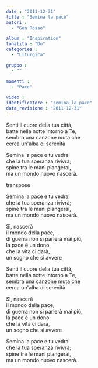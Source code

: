 ```yaml
---
date : "2011-12-31"
title : "Semina la pace"
autori : 
  - "Gen Rosso"

album : "Inspiration"
tonalita : "Do"
categories : 
  - "Liturgica"

gruppo : 
  - ""

momenti : 
  - "Pace"

video : 
identificatore : "semina_la_pace"
data_revisione : "2011-12-31"
---
```

  
  
Senti il cuore della tua città,   
batte nella notte intorno a Te,  
sembra una canzone muta che   
cerca un'alba di  serenità  
  
  
Semina la pace e tu vedrai   
che la tua speranza rivivrà;  
spine tra le mani piangerai,   
ma un mondo nuovo nascerà.  
  
transpose  
  
Semina la pace e tu vedrai   
che la tua speranza rivivrà;  
spine tra le mani piangerai,   
ma un mondo nuovo nascerà.  
  
  
 Sì, nascerà  
il mondo della pace,   
di guerra non si parlerà  mai più,  
 la pace è un dono  
che la vita ci darà,   
un sogno che  si avvere  
  
  
Senti il cuore della tua città,   
batte nella notte intorno a Te,  
sembra una canzone muta che   
cerca un'alba di serenità  
  
  
 Sì, nascerà  
il mondo della pace,   
di guerra non si parlerà  mai più,  
 la pace è un dono  
che la vita ci darà,   
un sogno che  si avvere  
  
  
  
Semina la pace e tu vedrai   
che la tua speranza rivivrà;  
spine tra le mani piangerai,   
ma un mondo nuovo nascerà.  
  
  
  
